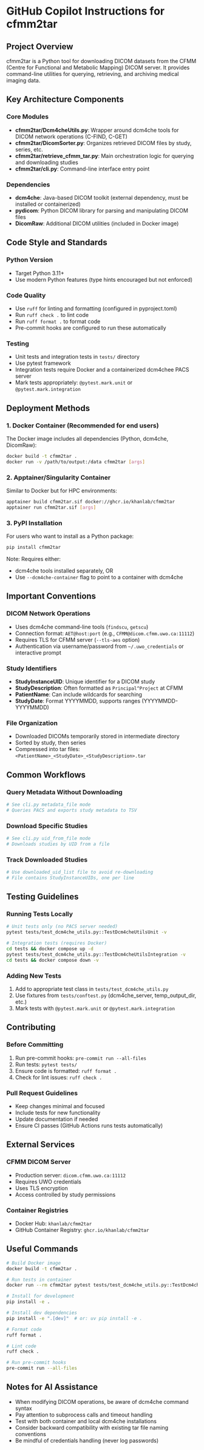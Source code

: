 # GitHub Copilot Instructions for cfmm2tar

## Project Overview
cfmm2tar is a Python tool for downloading DICOM datasets from the CFMM (Centre for Functional and Metabolic Mapping) DICOM server. It provides command-line utilities for querying, retrieving, and archiving medical imaging data.

## Key Architecture Components

### Core Modules
- **cfmm2tar/Dcm4cheUtils.py**: Wrapper around dcm4che tools for DICOM network operations (C-FIND, C-GET)
- **cfmm2tar/DicomSorter.py**: Organizes retrieved DICOM files by study, series, etc.
- **cfmm2tar/retrieve_cfmm_tar.py**: Main orchestration logic for querying and downloading studies
- **cfmm2tar/cli.py**: Command-line interface entry point

### Dependencies
- **dcm4che**: Java-based DICOM toolkit (external dependency, must be installed or containerized)
- **pydicom**: Python DICOM library for parsing and manipulating DICOM files
- **DicomRaw**: Additional DICOM utilities (included in Docker image)

## Code Style and Standards

### Python Version
- Target Python 3.11+
- Use modern Python features (type hints encouraged but not enforced)

### Code Quality
- Use `ruff` for linting and formatting (configured in pyproject.toml)
- Run `ruff check .` to lint code
- Run `ruff format .` to format code
- Pre-commit hooks are configured to run these automatically

### Testing
- Unit tests and integration tests in `tests/` directory
- Use pytest framework
- Integration tests require Docker and a containerized dcm4chee PACS server
- Mark tests appropriately: `@pytest.mark.unit` or `@pytest.mark.integration`

## Deployment Methods

### 1. Docker Container (Recommended for end users)
The Docker image includes all dependencies (Python, dcm4che, DicomRaw):
```bash
docker build -t cfmm2tar .
docker run -v /path/to/output:/data cfmm2tar [args]
```

### 2. Apptainer/Singularity Container
Similar to Docker but for HPC environments:
```bash
apptainer build cfmm2tar.sif docker://ghcr.io/khanlab/cfmm2tar
apptainer run cfmm2tar.sif [args]
```

### 3. PyPI Installation
For users who want to install as a Python package:
```bash
pip install cfmm2tar
```
Note: Requires either:
- dcm4che tools installed separately, OR
- Use `--dcm4che-container` flag to point to a container with dcm4che

## Important Conventions

### DICOM Network Operations
- Uses dcm4che command-line tools (`findscu`, `getscu`)
- Connection format: `AET@host:port` (e.g., `CFMM@dicom.cfmm.uwo.ca:11112`)
- Requires TLS for CFMM server (`--tls-aes` option)
- Authentication via username/password from `~/.uwo_credentials` or interactive prompt

### Study Identifiers
- **StudyInstanceUID**: Unique identifier for a DICOM study
- **StudyDescription**: Often formatted as `Principal^Project` at CFMM
- **PatientName**: Can include wildcards for searching
- **StudyDate**: Format YYYYMMDD, supports ranges (YYYYMMDD-YYYYMMDD)

### File Organization
- Downloaded DICOMs temporarily stored in intermediate directory
- Sorted by study, then series
- Compressed into tar files: `<PatientName>_<StudyDate>_<StudyDescription>.tar`

## Common Workflows

### Query Metadata Without Downloading
```python
# See cli.py metadata_file mode
# Queries PACS and exports study metadata to TSV
```

### Download Specific Studies
```python
# See cli.py uid_from_file mode
# Downloads studies by UID from a file
```

### Track Downloaded Studies
```python
# Use downloaded_uid_list file to avoid re-downloading
# File contains StudyInstanceUIDs, one per line
```

## Testing Guidelines

### Running Tests Locally
```bash
# Unit tests only (no PACS server needed)
pytest tests/test_dcm4che_utils.py::TestDcm4cheUtilsUnit -v

# Integration tests (requires Docker)
cd tests && docker compose up -d
pytest tests/test_dcm4che_utils.py::TestDcm4cheUtilsIntegration -v
cd tests && docker compose down -v
```

### Adding New Tests
1. Add to appropriate test class in `tests/test_dcm4che_utils.py`
2. Use fixtures from `tests/conftest.py` (dcm4che_server, temp_output_dir, etc.)
3. Mark tests with `@pytest.mark.unit` or `@pytest.mark.integration`

## Contributing

### Before Committing
1. Run pre-commit hooks: `pre-commit run --all-files`
2. Run tests: `pytest tests/`
3. Ensure code is formatted: `ruff format .`
4. Check for lint issues: `ruff check .`

### Pull Request Guidelines
- Keep changes minimal and focused
- Include tests for new functionality
- Update documentation if needed
- Ensure CI passes (GitHub Actions runs tests automatically)

## External Services

### CFMM DICOM Server
- Production server: `dicom.cfmm.uwo.ca:11112`
- Requires UWO credentials
- Uses TLS encryption
- Access controlled by study permissions

### Container Registries
- Docker Hub: `khanlab/cfmm2tar`
- GitHub Container Registry: `ghcr.io/khanlab/cfmm2tar`

## Useful Commands

```bash
# Build Docker image
docker build -t cfmm2tar .

# Run tests in container
docker run --rm cfmm2tar pytest tests/test_dcm4che_utils.py::TestDcm4cheUtilsUnit -v

# Install for development
pip install -e .

# Install dev dependencies
pip install -e ".[dev]"  # or: uv pip install -e .

# Format code
ruff format .

# Lint code
ruff check .

# Run pre-commit hooks
pre-commit run --all-files
```

## Notes for AI Assistance

- When modifying DICOM operations, be aware of dcm4che command syntax
- Pay attention to subprocess calls and timeout handling
- Test with both container and local dcm4che installations
- Consider backward compatibility with existing tar file naming conventions
- Be mindful of credentials handling (never log passwords)
